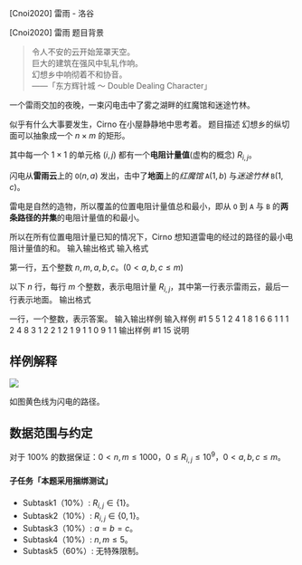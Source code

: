 



[Cnoi2020] 雷雨 - 洛谷














[Cnoi2020] 雷雨
题目背景
> 令人不安的云开始笼罩天空。  
巨大的建筑在强风中轧轧作响。  
幻想乡中响彻着不和协音。  
——「东方辉针城 ～ Double Dealing Character」

一个雷雨交加的夜晚，一束闪电击中了雾之湖畔的红魔馆和迷途竹林。

似乎有什么大事要发生，Cirno 在小屋静静地中思考着。
题目描述
幻想乡的纵切面可以抽象成一个 $n\times m$ 的矩形。

其中每一个 $1\times 1$ 的单元格 $(i,j)$ 都有一个**电阻计量值**(虚构的概念) $R_{i,j}$。

闪电从**雷雨云**上的 $\texttt{O}(n,a)$ 发出，击中了**地面**上的*红魔馆* $\texttt{A}(1,b)$ 与*迷途竹林* $\texttt{B}(1,c)$。

雷电是自然的造物，所以覆盖的位置电阻计量值总和最小，即从 $\texttt{O}$ 到 $\texttt{A}$ 与 $\texttt{B}$ 的**两条路径的并集**的电阻计量值的和最小。

所以在所有位置电阻计量已知的情况下，Cirno 想知道雷电的经过的路径的最小电阻计量值的和。
输入输出格式
输入格式

第一行，五个整数 $n,m,a,b,c$。$(0<a,b,c\le m)$

以下 $n$ 行，每行 $m$ 个整数，表示电阻计量 $R_{i,j}$，其中第一行表示雷雨云，最后一行表示地面。
输出格式

一行，一个整数，表示答案。
输入输出样例
输入样例 #1
5 5 1 2 4
1 8 1 6 6
1 1 1 2 4
8 3 1 2 2
1 2 1 9 1
1 0 9 1 1
输出样例 #1
15
说明
## 样例解释

![](https://cdn.luogu.com.cn/upload/image_hosting/7ozs40i3.png)

如图黄色线为闪电的路径。

## 数据范围与约定

对于 $100\%$ 的数据保证：$0<n,m \le 1000$，$0 \le R_{i,j}\le 10^9$，$0< a,b,c \le m$。

#### 子任务「本题采用捆绑测试」

 - Subtask1（$10\%$）: $R_{i,j}\in\{1\}$。
 - Subtask2（$10\%$）: $R_{i,j}\in\{0,1\}$。
 - Subtask3（$10\%$）: $a=b=c$。
 - Subtask4（$10\%$）: $n,m \le 5$。
 - Subtask5（$60\%$）: 无特殊限制。
 






